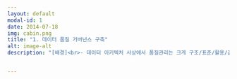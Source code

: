 ```yaml
---
layout: default
modal-id: 1
date: 2014-07-18
img: cabin.png
title: "1. 데이터 품질 거버넌스 구축"
alt: image-alt
description: "[배경]<br>- 데이터 아키텍처 사상에서 품질관리는 크게 구조/표준/활용/값 관점으로 나눌 수 있음<br>- 기존까지 사내에 데이터 아키텍처/표준화/모델링/품질관리 원칙 등이 부재한 상황<br>- 데이터 모델 검토, 데이터 표준화, 매핑정의서 관리 등의 업무는 수행하고 있었으나, 데이터 값 관점의 품질관리(dq) 업무는 전무한 상황<br><br><br>[해결 완료]<br>1. 기존 업무를 분석하여 데이터 아키텍처/표준화/모델링 원칙 제정<br> - 개요, 용어, 목적, 역할, 세부내용 등으로 구성 되었으며, 각 원칙별 세부 내용은 아래와 같음<br> - 데이터 표준화 원칙 : 표준 구성(단어/용어/도메인/인포타입 등) 정의 및 관계, 표준별 세부 규칙, 명명규칙 등<br> - 데이터 모델링 원칙 : 테이블 명명규칙, pre/postfix 구분, 식별자 설계 원칙, 정규화/반정규화, 이력관리, 슈퍼-서브타입 변환 등<br><br>2. 데이터 품질관 현황 파악 및 레퍼런스 조사<br> - 데이터 품질 관련 수행/미수행 중인 task 정의<br> - 상용 dq 솔루션, 오픈소스(GE, Ydata 등) 등 카카오뱅크 환경을 고려한 도입/개발 검토<br> - Python을 활용하여 PoC 대상 DB 선정 및 데이터 프로파일링(ad-hoc) 진행<br> - 프로파일링 결과를 통해 Issue-up 진행(현황, 문제점, 개선 방향 등)<br> - Data Mesh 환경에 적합한 사용자 중심 데이터 품질관리 시스템 MVP 개발 및 설계(ERD, 시퀀스 다이어그램, 시스템 구조도 등)<br><br>3. 데이터 카탈로그 수집기 개발<br> - dq 업무(데이터 프로파일링, 품질 진단) 수행을 위해선 최신의 카탈로그 정보를 수집/유지해야 함<br> - 따라서 Oracle, MySQL, PostgreSQL DB 데이터 소스에 대한 카탈로그를 수집하여 Soft Delete 및 Upsert 할 수 있도록 하는 프로그램 개발(Django 기반)<br><br>4. 데이터 프로파일러 개발<br> - 프로파일링 수집 항목 정의(정적/패턴)<br> - Oracle, MySQL, PostgreSQL DB 데이터 소스에 대해 최고/최저/카디널리티/패턴 등 항목 수집이 가능한 프로파일러 개발(Django 기반)<br><br>5. 데이터 품질관리 시스템 개발<br> - 데이터 카탈로그 수집, 데이터 프로파일링 task 및 스케줄 관리, 수집제외 스키마 관리 등 Admin 개발<br> - 수집된 카탈로그 및 프로파일링 정보와 함께 메타데이터를 한 눈에 조회/검색할 수 있는 웹서비스 개발(데이터 디스커버리 목적)<br><br><br>[해결 진행중]<br>1. 데이터 품질 원칙 제정<br> - 개발된 품질관리 시스템 및 Cloud-Native, MSA 등을 모두 고려한 원칙 제정<br><br>2. 데이터 품질관리 시스템 고도화<br> - 별도의 검증 DB 및 정보계를 활용하지 않고 서비스 DB를 직접 품질진단 할 수 있는 아키텍처 설계 및 개발<br> - task(카탈로그 수집, 프로파일링, 품질진단 등) 관리 방식을 Celery에서 Airflow+K8S 방식으로 전환<br> - Hive metastore, Snowflake, Redshift 등 빅데이터 환경의 데이터 소스에 대해서도 관리할 수 있도록 개발 및 영역 확대 등"


---
```


